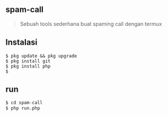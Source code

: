 ## spam-call
> Sebuah tools sederhana buat spaming call dengan termux
## Instalasi
```
$ pkg update && pkg upgrade
$ pkg install git
$ pkg install php
$ 
```
## run
```php
$ cd spam-call
$ php run.php
```
